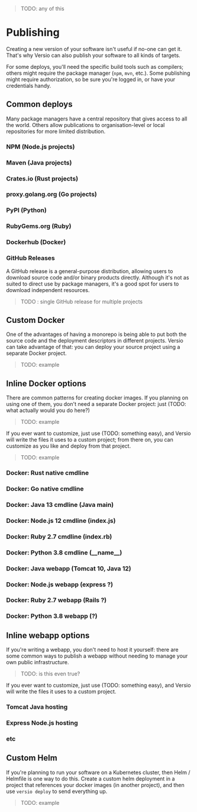 > TODO: any of this

# Publishing

Creating a new version of your software isn't useful if no-one can get
it. That's why Versio can also publish your software to all kinds of
targets.

For some deploys, you'll need the specific build tools such as
compilers; others might require the package manager (`npm`, `mvn`,
etc.). Some publishing might require authorization, so be sure you're
logged in, or have your credentials handy.

## Common deploys

Many package managers have a central repository that gives access to all
the world. Others allow publications to organisation-level or local
repositories for more limited distribution.

### NPM (Node.js projects)

### Maven (Java projects)

### Crates.io (Rust projects)

### proxy.golang.org (Go projects)

### PyPI (Python)

### RubyGems.org (Ruby)

### Dockerhub (Docker)

### GitHub Releases

A GitHub release is a general-purpose distribution, allowing users to
download source code and/or binary products directly. Although it's not
as suited to direct use by package managers, it's a good spot for users
to download independent resources.

> TODO : single GitHub release for multiple projects

## Custom Docker

One of the advantages of having a monorepo is being able to put both the
source code and the deployment descriptors in different projects. Versio
can take advantage of that: you can deploy your source project using a
separate Docker project.

> TODO: example

## Inline Docker options

There are common patterns for creating docker images. If you planning on
using one of them, you don't need a separate Docker project: just (TODO:
what actually would you do here?)

> TODO: example

If you ever want to customize, just use (TODO: something easy), and
Versio will write the files it uses to a custom project; from there on,
you can customize as you like and deploy from that project.

> TODO: example

### Docker: Rust native cmdline

### Docker: Go native cmdline

### Docker: Java 13 cmdline (Java main)

### Docker: Node.js 12 cmdline (index.js)

### Docker: Ruby 2.7 cmdline (index.rb)

### Docker: Python 3.8 cmdline (\_\_name\_\_)

### Docker: Java webapp (Tomcat 10, Java 12)

### Docker: Node.js webapp (express ?)

### Docker: Ruby 2.7 webapp (Rails ?)

### Docker: Python 3.8 webapp (?)

## Inline webapp options

If you're writing a webapp, you don't need to host it yourself: there
are some common ways to publish a webapp without needing to manage your
own public infrastructure.

> TODO: is this even true?

If you ever want to customize, just use (TODO: something easy), and
Versio will write the files it uses to a custom project.

### Tomcat Java hosting

### Express Node.js hosting

### etc

## Custom Helm

If you're planning to run your software on a Kubernetes cluster, then
Helm / Helmfile is one way to do this. Create a custom helm deployment
in a project that references your docker images (in another project),
and then use `versio deploy` to send everything up.

> TODO: example
